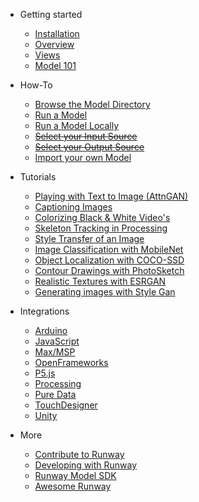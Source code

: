 * Getting started
    * [Installation](getting-started/installation.md)
    * [Overview](getting-started/overview.md)
    * [Views](getting-started/views.md)
    * [Model 101](getting-started/model-101.md)


* How-To
    * [Browse the Model Directory](how-to/browse-model-directory.md)
    * [Run a Model](how-to/run-a-model.md)
    * [Run a Model Locally](how-to/docker.md)
    * [~~Select your Input Source~~](how-to/input-source.md)
    * [~~Select your Output Source~~](how-to/output-source.md)
    * [Import your own Model](how-to/importing.md)


* Tutorials
    * [Playing with Text to Image (AttnGAN)](tutorials/tutorial_t2i.md)
    * [Captioning Images](tutorials/tutorial_im2txt.md)
    * [Colorizing Black & White Video's](tutorials/tutorial_colorizing_video.md)
    * [Skeleton Tracking in Processing](tutorials/tutorial_posenet.md)
    * [Style Transfer of an Image](tutorials/tutorial_style_transfer.md)
    * [Image Classification with MobileNet](tutorials/tutorial_mobilenet.md)
    * [Object Localization with COCO-SSD](tutorials/tutorial_cocossd.md)
    * [Contour Drawings with PhotoSketch](tutorials/tutorial_photosketch.md)
    * [Realistic Textures with ESRGAN](tutorials/tutorial_esrgan.md)    
    * [Generating images with Style Gan](tutorials/tutorial_stylegan.md)

* Integrations
    * [Arduino](https://github.com/runwayml/arduino)
    * [JavaScript](https://github.com/runwayml/javascript)
    * [Max/MSP](https://github.com/runwayml/maxmsp)
    * [OpenFrameworks](https://github.com/runwayml/openFrameworks)
    * [P5.js](https://github.com/runwayml/p5js)
    * [Processing](https://github.com/runwayml/processing)
    * [Pure Data](https://github.com/runwayml/puredata)
    * [TouchDesigner](https://github.com/runwayml/touchDesigner)
    * [Unity](https://github.com/runwayml/unity)

* More
    * [Contribute to Runway](how-to/contribute.md)
    * [Developing with Runway](https://github.com/runwayml)
    * [Runway Model SDK](https://sdk.runwayml.com/)
    * [Awesome Runway](more/awesome-runway.md)

